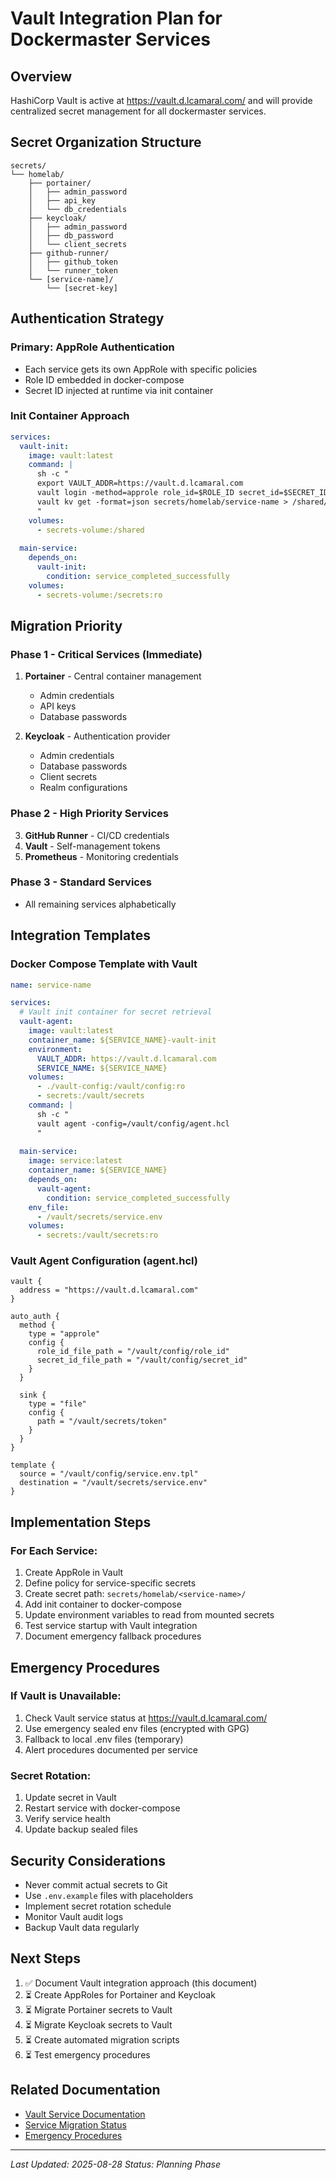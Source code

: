 # Vault Integration Plan for Dockermaster Services

## Overview
HashiCorp Vault is active at https://vault.d.lcamaral.com/ and will provide centralized secret management for all dockermaster services.

## Secret Organization Structure
```
secrets/
└── homelab/
    ├── portainer/
    │   ├── admin_password
    │   ├── api_key
    │   └── db_credentials
    ├── keycloak/
    │   ├── admin_password
    │   ├── db_password
    │   └── client_secrets
    ├── github-runner/
    │   ├── github_token
    │   └── runner_token
    └── [service-name]/
        └── [secret-key]
```

## Authentication Strategy

### Primary: AppRole Authentication
- Each service gets its own AppRole with specific policies
- Role ID embedded in docker-compose
- Secret ID injected at runtime via init container

### Init Container Approach
```yaml
services:
  vault-init:
    image: vault:latest
    command: |
      sh -c "
      export VAULT_ADDR=https://vault.d.lcamaral.com
      vault login -method=approle role_id=$ROLE_ID secret_id=$SECRET_ID
      vault kv get -format=json secrets/homelab/service-name > /shared/secrets.json
      "
    volumes:
      - secrets-volume:/shared
  
  main-service:
    depends_on:
      vault-init:
        condition: service_completed_successfully
    volumes:
      - secrets-volume:/secrets:ro
```

## Migration Priority

### Phase 1 - Critical Services (Immediate)
1. **Portainer** - Central container management
   - Admin credentials
   - API keys
   - Database passwords

2. **Keycloak** - Authentication provider
   - Admin credentials
   - Database passwords
   - Client secrets
   - Realm configurations

### Phase 2 - High Priority Services
3. **GitHub Runner** - CI/CD credentials
4. **Vault** - Self-management tokens
5. **Prometheus** - Monitoring credentials

### Phase 3 - Standard Services
- All remaining services alphabetically

## Integration Templates

### Docker Compose Template with Vault
```yaml
name: service-name

services:
  # Vault init container for secret retrieval
  vault-agent:
    image: vault:latest
    container_name: ${SERVICE_NAME}-vault-init
    environment:
      VAULT_ADDR: https://vault.d.lcamaral.com
      SERVICE_NAME: ${SERVICE_NAME}
    volumes:
      - ./vault-config:/vault/config:ro
      - secrets:/vault/secrets
    command: |
      sh -c "
      vault agent -config=/vault/config/agent.hcl
      "
    
  main-service:
    image: service:latest
    container_name: ${SERVICE_NAME}
    depends_on:
      vault-agent:
        condition: service_completed_successfully
    env_file:
      - /vault/secrets/service.env
    volumes:
      - secrets:/vault/secrets:ro
```

### Vault Agent Configuration (agent.hcl)
```hcl
vault {
  address = "https://vault.d.lcamaral.com"
}

auto_auth {
  method {
    type = "approle"
    config {
      role_id_file_path = "/vault/config/role_id"
      secret_id_file_path = "/vault/config/secret_id"
    }
  }
  
  sink {
    type = "file"
    config {
      path = "/vault/secrets/token"
    }
  }
}

template {
  source = "/vault/config/service.env.tpl"
  destination = "/vault/secrets/service.env"
}
```

## Implementation Steps

### For Each Service:
1. Create AppRole in Vault
2. Define policy for service-specific secrets
3. Create secret path: `secrets/homelab/<service-name>/`
4. Add init container to docker-compose
5. Update environment variables to read from mounted secrets
6. Test service startup with Vault integration
7. Document emergency fallback procedures

## Emergency Procedures

### If Vault is Unavailable:
1. Check Vault service status at https://vault.d.lcamaral.com/
2. Use emergency sealed env files (encrypted with GPG)
3. Fallback to local .env files (temporary)
4. Alert procedures documented per service

### Secret Rotation:
1. Update secret in Vault
2. Restart service with docker-compose
3. Verify service health
4. Update backup sealed files

## Security Considerations
- Never commit actual secrets to Git
- Use `.env.example` files with placeholders
- Implement secret rotation schedule
- Monitor Vault audit logs
- Backup Vault data regularly

## Next Steps
1. ✅ Document Vault integration approach (this document)
2. ⏳ Create AppRoles for Portainer and Keycloak
3. ⏳ Migrate Portainer secrets to Vault
4. ⏳ Migrate Keycloak secrets to Vault
5. ⏳ Create automated migration scripts
6. ⏳ Test emergency procedures

## Related Documentation
- [Vault Service Documentation](../dockermaster/services/high-priority/vault/README.md)
- [Service Migration Status](./service-migration-status.md)
- [Emergency Procedures](./emergency-procedures.md)

---
*Last Updated: 2025-08-28*
*Status: Planning Phase*